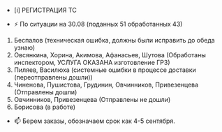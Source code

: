 -  [i] РЕГИСТРАЦИЯ ТС

- ⚡ По ситуации на 30.08 (поданных 51 обработанных 43)
1) Беспалов (техническая ошибка, должны были исправить до обеда узнаю)
2) Овсянкина, Хорина, Акимова, Афанасьев, Шутова (Обработаны инспектором, УСЛУГА ОКАЗАНА изготовление ГРЗ)
3) Пиляев, Василюха (системные ошибки в процессе доставки (переотправлены дошли))
4) Чиненова, Пушистова, Грудинин, Овчинников, Привезенцева (Отправлены дошли)
5) Овчинников, Привезенцева (Отправлены не дошли)
6) Борисова (в работе)
- 📫 Берем заказы, обозначаем срок как 4-5 сентября.


<!---
Yusovs/Yusovs is a ✨ special ✨ repository because its `README.md` (this file) appears on your GitHub profile.
You can click the Preview link to take a look at your changes.
--->
